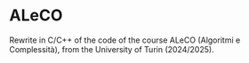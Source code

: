# ALeCO
Rewrite in C/C++ of the code of the course ALeCO (Algoritmi e Complessità), from the University of Turin (2024/2025).
